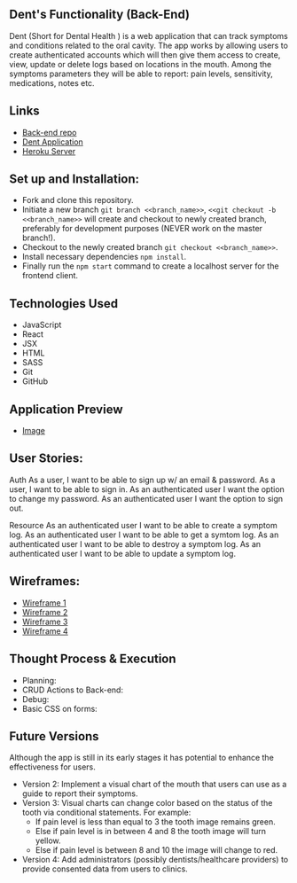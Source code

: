 ## Dent's Functionality (Back-End)
 Dent (Short for Dental Health ) is a web application that can track symptoms and conditions related to the oral cavity. The app works by allowing users to create authenticated accounts which will then give them access to create, view, update or delete logs based on locations in the mouth. Among the symptoms parameters they will be able to report: pain levels, sensitivity, medications, notes etc.

## Links
* [Back-end repo](https://github.com/Jp293/Dent-rails-development)
* [Dent Application](https://Jp293.github.io/Dent-react-client)
* [Heroku Server](https://dent-rails-development.herokuapp.com/)

## Set up and Installation:

* Fork and clone this repository.
* Initiate a new branch `git branch <<branch_name>>`, `<<git checkout -b <<branch_name>>` will create and checkout to newly created branch, preferably for development purposes (NEVER work on the master branch!).
* Checkout to the newly created branch `git checkout <<branch_name>>`.
* Install necessary dependencies `npm install`.
* Finally run  the `npm start` command to create a localhost server for the frontend client.

## Technologies Used

* JavaScript
* React
* JSX
* HTML
* SASS
* Git
* GitHub

## Application Preview

* [Image](https://i.imgur.com/hbs20sh.png)

## User Stories:
Auth
As a user, I want to be able to sign up w/ an email & password.
As a user, I want to be able to sign in.
As an authenticated user I want the option to change my password.
As an authenticated user I want the option to sign out.

Resource
As an authenticated user I want to be able to create a symptom log.
As an authenticated user I want to be able to get a symtom log.
As an authenticated user I want to be able to destroy a symptom log.
As an authenticated user I want to be able to update a symptom log.



## Wireframes:

* [Wireframe 1](https://i.imgur.com/ZDEwwXx.png)
* [Wireframe 2](https://i.imgur.com/d6WqHpp.png)
* [Wireframe 3](https://i.imgur.com/eD3dkyA.png)
* [Wireframe 4](https://i.imgur.com/g2rwV71.png)



## Thought Process & Execution

* Planning:
* CRUD Actions to Back-end:
* Debug:
* Basic CSS on forms: 



## Future Versions

Although the app is still in its early stages it has potential to enhance the effectiveness for users.
* Version 2: Implement a visual chart of the mouth that users can use as a guide to report their symptoms.
* Version 3: Visual charts can change color based on the status of the tooth via conditional statements. For example:
  - If pain level is less than equal to 3 the tooth image remains green.
  - Else if pain level is in between 4 and 8 the tooth image will turn yellow.
  - Else if pain level is between 8 and 10 the image will change to red.
* Version 4: Add administrators (possibly dentists/healthcare providers) to provide consented data from users to clinics.
